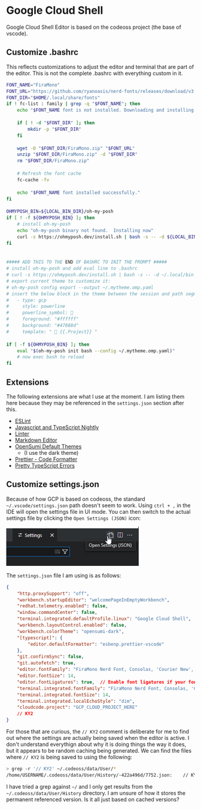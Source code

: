 # Google Cloud Shell

Google Cloud Shell Editor is based on the codeoss project (the base of vscode).

## Customize .bashrc

This reflects customizations to adjust the editor and terminal that are part of the editor.  This is not the complete .bashrc with everything custom in it.

```bash
FONT_NAME="FiraMono"
FONT_URL="https://github.com/ryanoasis/nerd-fonts/releases/download/v3.2.1/FiraMono.zip"
FONT_DIR="$HOME/.local/share/fonts"
if ! fc-list : family | grep -q "$FONT_NAME"; then
    echo "$FONT_NAME font is not installed. Downloading and installing..."
  
    if [ ! -d "$FONT_DIR" ]; then
        mkdir -p "$FONT_DIR"
    fi
  
    wget -O "$FONT_DIR/FiraMono.zip" "$FONT_URL"
    unzip "$FONT_DIR/FiraMono.zip" -d "$FONT_DIR"
    rm "$FONT_DIR/FiraMono.zip"
  
    # Refresh the font cache
    fc-cache -fv
  
    echo "$FONT_NAME font installed successfully."
fi

OHMYPOSH_BIN=${LOCAL_BIN_DIR}/oh-my-posh
if [ ! -f ${OHMYPOSH_BIN} ]; then
    # install oh-my-posh
    echo "oh-my-posh binary not found.  Installing now"
    curl -s https://ohmyposh.dev/install.sh | bash -s -- -d ${LOCAL_BIN_DIR}
fi


##### ADD THIS TO THE END OF BASHRC TO INIT THE PROMPT #####
# install oh-my-posh and add eval line to .bashrc
# curl -s https://ohmyposh.dev/install.sh | bash -s -- -d ~/.local/bin
# export current theme to customize it:
# oh-my-posh config export --output ~/.mytheme.omp.yaml
# insert the below block in the theme between the session and path segments
#   - type: gcp
#     style: powerline
#     powerline_symbol: 
#     foreground: "#ffffff"
#     background: "#47888d"
#     template: "  {{.Project}} "

if [ -f ${OHMYPOSH_BIN} ]; then
    eval "$(oh-my-posh init bash --config ~/.mytheme.omp.yaml)"
    # now exec bash to reload
fi
```

## Extensions

The following extensions are what I use at the moment. I am listing them here because they may be referenced in the `settings.json` section after this.

* [ESLint](https://open-vsx.org/extension/dbaeumer/vscode-eslint)
* [Javascript and TypeScript Nightly](https://open-vsx.org/extension/ms-vscode/vscode-typescript-next)
* [Linter](https://open-vsx.org/extension/fnando/linter)
* [Markdown Editor](https://open-vsx.org/extension/zaaack/markdown-editor)
* [OpenSumi Default Themes](https://open-vsx.org/extension/opensumi/opensumi-default-themes)
  * (I use the dark theme)
* [Prettier - Code Formatter](https://open-vsx.org/extension/esbenp/prettier-vscode)
* [Pretty TypeScript Errors](https://open-vsx.org/extension/yoavbls/pretty-ts-errors)

## Customize settings.json

Because of how GCP is based on codeoss, the standard `~/.vscode/settings.json` path doesn't seem to work. Using `ctrl + ,` in the IDE will open the settings file in UI mode.  You can then switch to the actual settings file by clicking the `Open Settings (JSON)` icon:

![](assets/20241029_080043_image.png)

The `settings.json` file I am using is as follows:

```json
{
    "http.proxySupport": "off",
    "workbench.startupEditor": "welcomePageInEmptyWorkbench",
    "redhat.telemetry.enabled": false,
    "window.commandCenter": false,
    "terminal.integrated.defaultProfile.linux": "Google Cloud Shell",
    "workbench.layoutControl.enabled": false,
    "workbench.colorTheme": "opensumi-dark",
    "[typescript]": {
        "editor.defaultFormatter": "esbenp.prettier-vscode"
    },
    "git.confirmSync": false,
    "git.autofetch": true,
    "editor.fontFamily": "FiraMono Nerd Font, Consolas, 'Courier New', monospace",
    "editor.fontSize": 14,
    "editor.fontLigatures": true,  // Enable font ligatures if your font supports them
    "terminal.integrated.fontFamily": "FiraMono Nerd Font, Consolas, 'Courier New', monospace",
    "terminal.integrated.fontSize": 14,
    "terminal.integrated.localEchoStyle": "dim",
    "cloudcode.project": "GCP_CLOUD_PROJECT_HERE"
    // KY2
}
```

For those that are curious, the `// KY2` comment is deliberate for me to find out where the settings are actually being saved when the editor is active.  I don't understand everythign about why it is doing things the way it does, but it appears to be random caching being generated.  We can find the files where `// KY2` is being saved to using the following:

```bash
> grep -r '// KY2' ~/.codeoss/data/User/*
/home/USERNAME/.codeoss/data/User/History/-422a496d/7752.json:    // KY2
```

I have tried a grep against `~/` and I only get results from the `~/.codeoss/data/User/History` directory.  I am unsure of how it stores the permanent referenced version.  Is it all just based on cached versions?
